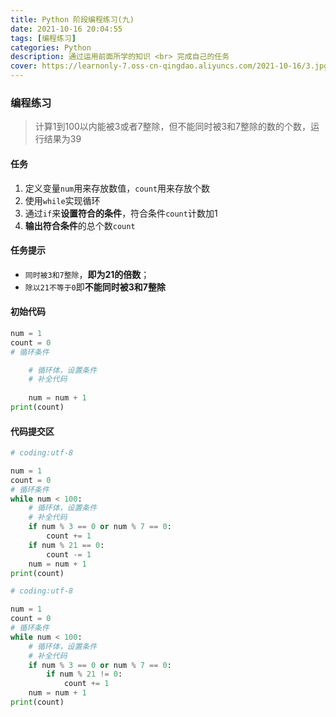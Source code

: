 ```yaml
---
title: Python 阶段编程练习(九)
date: 2021-10-16 20:04:55
tags: [编程练习]
categories: Python
description: 通过运用前面所学的知识 <br> 完成自己的任务
cover: https://learnonly-7.oss-cn-qingdao.aliyuncs.com/2021-10-16/3.jpg
---
```


### 编程练习

> 计算1到100以内能被3或者7整除，但不能同时被3和7整除的数的个数，运行结果为39

#### 任务

1. 定义变量`num`用来存放数值，`count`用来存放个数
2. 使用`while`实现循环
3. 通过`if`来**设置符合的条件**，符合条件`count`计数加1
4. **输出符合条件**的总个数`count`

#### 任务提示

- `同时被3和7整除`，**即为21的倍数**；
- `除以21不等于0`即**不能同时被3和7整除**

#### 初始代码

```python
num = 1
count = 0
# 循环条件

	# 循环体，设置条件
	# 补全代码
		
	num = num + 1
print(count)
```

#### 代码提交区

```python
# coding:utf-8

num = 1
count = 0
# 循环条件
while num < 100:
    # 循环体，设置条件
    # 补全代码
    if num % 3 == 0 or num % 7 == 0:
        count += 1
    if num % 21 == 0:
        count -= 1
    num = num + 1
print(count)

```

```python
# coding:utf-8

num = 1
count = 0
# 循环条件
while num < 100:
    # 循环体，设置条件
    # 补全代码
    if num % 3 == 0 or num % 7 == 0:
        if num % 21 != 0:
            count += 1
    num = num + 1
print(count)
```

